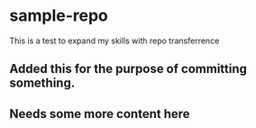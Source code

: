 # sample-repo
This is a test to expand my skills with repo transferrence


## Added this for the purpose of committing something.

## Needs some more content here